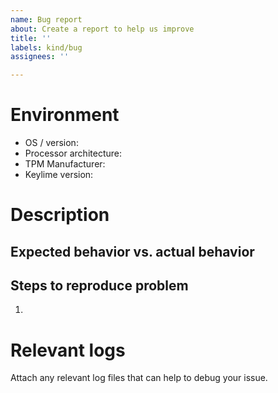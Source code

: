 ```yaml
---
name: Bug report
about: Create a report to help us improve
title: ''
labels: kind/bug
assignees: ''

---
```


# Environment
 * OS / version: 
 * Processor architecture: 
 * TPM Manufacturer: 
 * Keylime version: 

# Description 
<!--
    A clear and concise description of what the bug is.
    If you believe this bug is a security issue, 
    please don't use this template and contact us directly at [security@keylime.groups.io](mailto:security@keylime.groups.io)
-->

## Expected behavior vs. actual behavior 
<!-- A clear and concise description of what you expected to happen. -->

<!-- 
    A clear and concise description of what's the actual behavior. 
    If applicable, add screenshots, log messages, etc. to help explain the problem. 
-->

## Steps to reproduce problem
1. 

# Relevant logs

Attach any relevant log files that can help to debug your issue. 
